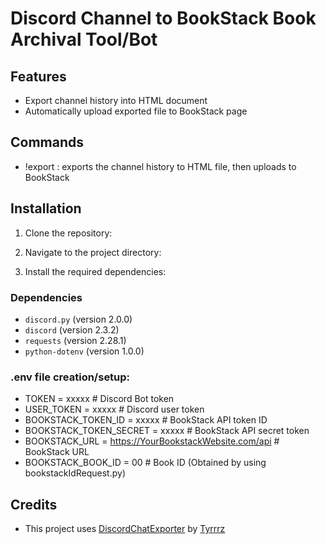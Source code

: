 # Discord Channel to BookStack Book Archival Tool/Bot

## Features
- Export channel history into HTML document
- Automatically upload exported file to BookStack page

## Commands

- !export : exports the channel history to HTML file, then uploads to BookStack

## Installation

1. Clone the repository:

2. Navigate to the project directory:
    
3. Install the required dependencies:

### Dependencies

- `discord.py` (version 2.0.0)
- `discord` (version 2.3.2)
- `requests` (version 2.28.1)
- `python-dotenv` (version 1.0.0)

### .env file creation/setup:

- TOKEN = xxxxx # Discord Bot token
- USER_TOKEN = xxxxx  # Discord user token
- BOOKSTACK_TOKEN_ID = xxxxx # BookStack API token ID
- BOOKSTACK_TOKEN_SECRET = xxxxx  # BookStack API secret token
- BOOKSTACK_URL = https://YourBookstackWebsite.com/api  # BookStack URL
- BOOKSTACK_BOOK_ID = 00 # Book ID (Obtained by using bookstackIdRequest.py)


## Credits

- This project uses [DiscordChatExporter](https://github.com/Tyrrrz/DiscordChatExporter) by [Tyrrrz](https://github.com/Tyrrrz)